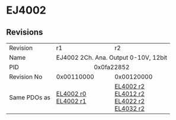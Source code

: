 # EJ4002

## Revisions
<table>
<tr>
<td>Revision</td>
<td>r1</td>
<td>r2</td>
</tr>
<tr>
<td>Name</td>
<td colspan=2 align="center">EJ4002 2Ch. Ana. Output 0-10V, 12bit</td>
</tr>
<tr>
<td>PID</td>
<td colspan=2 align="center">0x0fa22852</td>
</tr>
<tr>
<td>Revision No</td>
<td>0x00110000</td>
<td>0x00120000</td>
</tr>
<tr>
<td>Same PDOs as</td>
<td><a href="EL4002.md">EL4002 r0</a><br/><a href="EL4002.md">EL4002 r1</a></td>
<td><a href="EL4002.md">EL4002 r2</a><br/><a href="EL4012.md">EL4012 r2</a><br/><a href="EL4022.md">EL4022 r2</a><br/><a href="EL4032.md">EL4032 r2</a></td>
</tr>
</table>
